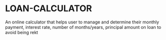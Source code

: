 ﻿# LOAN-CALCULATOR
 An online calculator that helps user to manage and determine their monthly payment, interest rate, number of months/years, principal amount on loan to avoid being rekt
